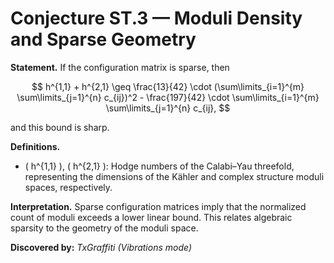 # Conjecture ST.3 — Moduli Density and Sparse Geometry

**Statement.**
If the configuration matrix is sparse, then

$$
h^{1,1} + h^{2,1} \geq \frac{13}{42} \cdot (\sum\limits_{i=1}^{m} \sum\limits_{j=1}^{n} c_{ij})^2 - \frac{197}{42} \cdot \sum\limits_{i=1}^{m} \sum\limits_{j=1}^{n} c_{ij},
$$

and this bound is sharp.

**Definitions.**

- \( h^{1,1} \), \( h^{2,1} \): Hodge numbers of the Calabi–Yau threefold, representing the dimensions of the Kähler and complex structure moduli spaces, respectively.

**Interpretation.**
Sparse configuration matrices imply that the normalized count of moduli exceeds a lower linear bound. This relates algebraic sparsity to the geometry of the moduli space.

**Discovered by:** *TxGraffiti (Vibrations mode)*
